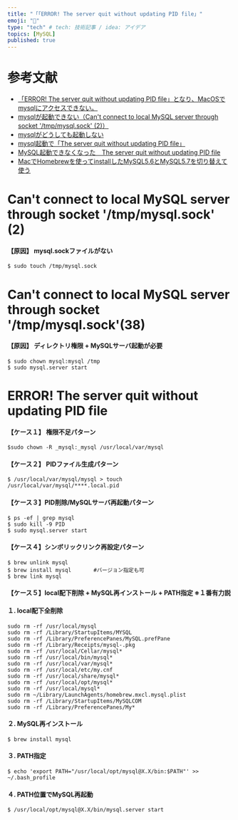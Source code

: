 ```yaml
---
title: "「「ERROR! The server quit without updating PID file」"
emoji: "🙌"
type: "tech" # tech: 技術記事 / idea: アイデア
topics: [MySQL]
published: true
---
```

# 参考文献
- [「ERROR! The server quit without updating PID file」となり、MacOSでmysqlにアクセスできない。](https://qiita.com/furafura_nau/items/7d8f5370899df125d459)
- [mysqlが起動できない（Can't connect to local MySQL server through socket '/tmp/mysql.sock' (2)）](https://qiita.com/carotene4035/items/e00076fe3990b9178cc0)
- [mysqlがどうしても起動しない](https://qiita.com/_natsu_no_yuki_/items/ae4c94187093e4ab3cdc)
- [mysql起動で「The server quit without updating PID file」](https://qiita.com/mogetarou/items/e34ca51d3756d55d7800)
- [MySQL起動できなくなった　The server quit without updating PID file](https://qiita.com/yuki0208/items/1d5554d98e9ec76084bd)
- [MacでHomebrewを使ってinstallしたMySQL5.6とMySQL5.7を切り替えて使う](https://qiita.com/t_oginogin/items/76ca2b6ce18d53988dc3)

# Can't connect to local MySQL server through socket '/tmp/mysql.sock' (2)

#### 【原因】 mysql.sockファイルがない

```
$ sudo touch /tmp/mysql.sock
```

# Can't connect to local MySQL server through socket '/tmp/mysql.sock'(38)

#### 【原因】 ディレクトリ権限 + MySQLサーバ起動が必要
```
$ sudo chown mysql:mysql /tmp
$ sudo mysql.server start
```

# ERROR! The server quit without updating PID file

#### 【ケース１】 権限不足パターン
```
$sudo chown -R _mysql:_mysql /usr/local/var/mysql
```

#### 【ケース２】 PIDファイル生成パターン
```
$ /usr/local/var/mysql/mysql > touch /usr/local/var/mysql/****.local.pid
```

#### 【ケース３】PID削除/MySQLサーバ再起動パターン
```
$ ps -ef | grep mysql
$ sudo kill -9 PID
$ sudo mysql.server start
```

#### 【ケース４】シンボリックリンク再設定パターン
```
$ brew unlink mysql
$ brew install mysql       #バージョン指定も可
$ brew link mysql
```

#### 【ケース５】local配下削除 + MySQL再インストール + PATH指定  ※１番有力説

#### １. local配下全削除
```
sudo rm -rf /usr/local/mysql
sudo rm -rf /Library/StartupItems/MYSQL
sudo rm -rf /Library/PreferencePanes/MySQL.prefPane
sudo rm -rf /Library/Receipts/mysql-.pkg
sudo rm -rf /usr/local/Cellar/mysql*
sudo rm -rf /usr/local/bin/mysql*
sudo rm -rf /usr/local/var/mysql*
sudo rm -rf /usr/local/etc/my.cnf
sudo rm -rf /usr/local/share/mysql*
sudo rm -rf /usr/local/opt/mysql*
sudo rm -rf /usr/local/mysql*
sudo rm ~/Library/LaunchAgents/homebrew.mxcl.mysql.plist
sudo rm -rf /Library/StartupItems/MySQLCOM
sudo rm -rf /Library/PreferencePanes/My*
```

#### ２. MySQL再インストール
```
$ brew install mysql
```

#### ３. PATH指定
```
$ echo 'export PATH="/usr/local/opt/mysql@X.X/bin:$PATH"' >> ~/.bash_profile
```

#### ４. PATH位置でMySQL再起動　　
```
$ /usr/local/opt/mysql@X.X/bin/mysql.server start
```
